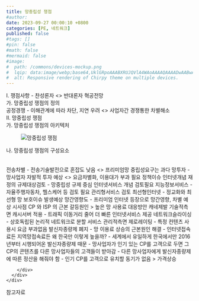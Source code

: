 ```yaml
---
title: 망중립성 쟁점
#author: 
date: 2023-09-27 00:00:10 +0800
categories: [PE, 네트워크]
published: false
#tags: []
#pin: false
#math: false
#mermaid: false
#image:
#  path: /commons/devices-mockup.png
#  lqip: data:image/webp;base64,UklGRpoAAABXRUJQVlA4WAoAAAAQAAAADwAABwAAQUxQSDIAAAARL0AmbZurmr57yyIiqE8oiG0bejIYEQTgqiDA9vqnsUSI6H+oAERp2HZ65qP/VIAWAFZQOCBCAAAA8AEAnQEqEAAIAAVAfCWkAALp8sF8rgRgAP7o9FDvMCkMde9PK7euH5M1m6VWoDXf2FkP3BqV0ZYbO6NA/VFIAAAA
#  alt: Responsive rendering of Chirpy theme on multiple devices.
---
```


<div class="post-wrap">
  <div class="para">
    <div class="para-title">
      I. 쟁점사항 - 찬성론자 &lt;&gt; 반대론자 혁공전망
    </div>
    <div class="para-cntnt">
      <div class="para">
        <div class="para-title">
          가. 망중립성 쟁점의 정의
        </div>
        <div class="para-cntnt">
            공정경쟁 - 이해관계에 따라 차단, 지연 우려 &lt;&gt; 사업자간 경쟁통한 차별해소
        </div>
      </div>
    </div>
  </div>
  
  <div class="para">
    <div class="para-title">
      II. 망중립성 쟁점
    </div>
    <div class="para-cntnt">
      <div class="para">
        <div class="para-title">
          가. 망중립성 쟁점의 아키텍처
        </div>
        <div class="para-cntnt">
          <figure class="post-figure">
            <img src="/assets/img/posts/망중립성-쟁점.png" alt="망중립성 쟁점">
<!--            <figcaption>Source: Unveiling the Metaverse: Exploring Emerging Trends, Multifaceted Perspectives, and Future Challenges</figcaption>-->
          </figure>
        </div>
      </div>
      <div class="para">
        <div class="para-title">
          나. 망중립성 쟁점의 구성요소
        </div>
        <div class="para-cntnt">
          <table class="post-table">
          </table>
            전송차별 - 전송기술발전으로 혼잡도 낮음 &lt;&gt; 프리미엄망 중립성요구는 과다
  망투자 - 망사업자 자발적 투자 예상 &lt;&gt; 요금차별화, 이용대가 부과 필요
정책이슈
  인터넷개념 재정의
    규제대상검토 - 망중립성 규제 중심 인터넷서비스 개념 검토필요
    지능정보서비스 - 자율주행자동차, 헬스케어 등 검토 필요
  관리형서비스 검토
    최선형인터넷 - 정교화와 최선형 망 보호이슈 발생예상
    망간영향도 - 프리미엄 인터넷 등장으로 망간영향, 차별 예상
시사점
  CP 와 ISP 의 근본 갈등원인 &gt; 높은 망 사용료 
대응방안 캐네제발
  기술적측면
    캐시서버 적용 - 트래픽 이동거리 줄어 더 빠른 인터넷서비스 제공
    네트워크슬라이싱 - 상호독립된 논리적 네트워크로 분할 서비스
  관리적측면
    제로레이팅 - 특정 컨텐츠 사용시 요금 부과없음 
    발신자종량제 폐지 - 망 이용료 상승의 근본원인 해결
- 인터넷접속료든 지역망접속료든 왜 한국만 이렇게 높을까?
- 세계에서 유일하게 한국에서만 2016년부터 시행되어온 발신자종량제 때문
- 망사업자가 인기 있는 CP를 고객으로 두면 그 CP의 콘텐츠를 다른 망사업자들의 고객들이 받아감
- 다른 망사업자에게 발신자종량제에 따른 정산을 해줘야 함
- 인기 CP를 고객으로 유치할 동기가 없음 &gt; 가격상승

        </div>
      </div>
    </div>
  </div>

  <div class="refr-wrap">
    <div class="refr-title">
        참고자료
    </div>
    <ol class="refr-list">
    <!--    <li>(나현식, 최대선) <a target="_blank" href="https://scienceon.kisti.re.kr/commons/util/originalView.do?cn=JAKO202225948430499&oCn=JAKO202225948430499&dbt=JAKO&journal=NJOU00291864">메타버스 보안 위협 요소 및 대응 방안 검토</a></li>-->
    <!--    <li>(M. Uddin, S. Manickam, H. Ullah, M. Obaidat and A. Dandoush) <a target="_blank" href="https://ieeexplore.ieee.org/abstract/document/10138386">Unveiling the Metaverse: Exploring Emerging Trends, Multifaceted Perspectives, and Future Challenges</a></li>-->
    </ol>
  </div>
</div>
